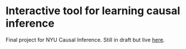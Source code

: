 # Interactive tool for learning causal inference

Final project for NYU Causal Inference. Still in draft but live [here](https://jmarlo.shinyapps.io/causal-tool/).
